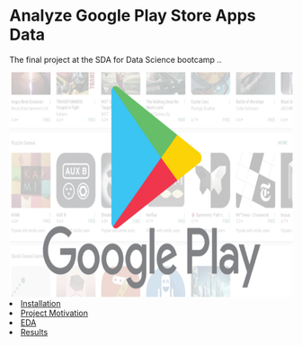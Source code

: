 # **Analyze Google Play Store Apps Data**
The final project at the SDA for Data Science bootcamp ..

<img width="600" height="400" src="googleplay2.png">


<li><a href="#Installation">Installation</a></li>
<li><a href="#Project Motivation">Project Motivation</a></li>
<li><a href="#EDA">EDA</a></li>
<li><a href="#Results">Results</a></li>


